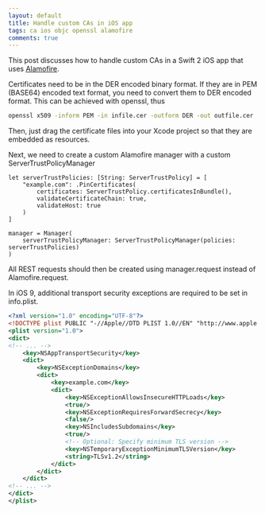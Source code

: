 ```yaml
---
layout: default
title: Handle custom CAs in iOS app
tags: ca ios objc openssl alamofire
comments: true
---
```


This post discusses how to handle custom CAs in a Swift 2 iOS app that uses [Alamofire](https://github.com/Alamofire/Alamofire).

Certificates need to be in the DER encoded binary format. If they are in PEM (BASE64) encoded text format, you need to convert them to DER encoded format. This can be achieved with openssl, thus

```bash
openssl x509 -inform PEM -in infile.cer -outform DER -out outfile.cer
```

Then, just drag the certificate files into your Xcode project so that they are embedded as resources.

Next, we need to create a custom Alamofire manager with a custom ServerTrustPolicyManager

```objc
let serverTrustPolicies: [String: ServerTrustPolicy] = [
    "example.com": .PinCertificates(
        certificates: ServerTrustPolicy.certificatesInBundle(),
        validateCertificateChain: true,
        validateHost: true
    )
]

manager = Manager(
    serverTrustPolicyManager: ServerTrustPolicyManager(policies: serverTrustPolicies)
)
```

All REST requests should then be created using manager.request instead of Alamofire.request.

In iOS 9, additional transport security exceptions are required to be set in info.plist.

```xml
<?xml version="1.0" encoding="UTF-8"?>
<!DOCTYPE plist PUBLIC "-//Apple//DTD PLIST 1.0//EN" "http://www.apple.com/DTDs/PropertyList-1.0.dtd">
<plist version="1.0">
<dict>
<!-- ... -->
    <key>NSAppTransportSecurity</key>
    <dict>
        <key>NSExceptionDomains</key>
        <dict>
            <key>example.com</key>
            <dict>
                <key>NSExceptionAllowsInsecureHTTPLoads</key>
                <true/>
                <key>NSExceptionRequiresForwardSecrecy</key>
                <false/>
                <key>NSIncludesSubdomains</key>
                <true/>
                <!-- Optional: Specify minimum TLS version -->
                <key>NSTemporaryExceptionMinimumTLSVersion</key>
                <string>TLSv1.2</string>
            </dict>
        </dict>
    </dict>
<!-- ... -->
</dict>
</plist>
```
